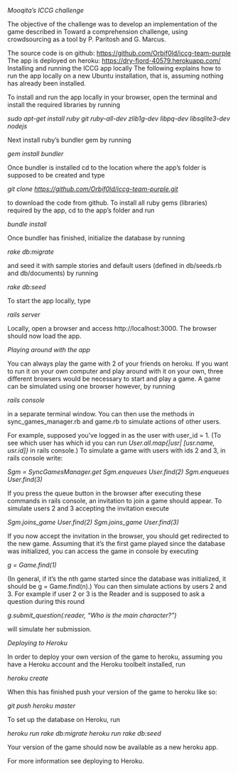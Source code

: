 _Mooqita’s ICCG challenge_

The objective of the challenge was to develop an implementation of the game described in Toward a comprehension challenge, using crowdsourcing as a tool by P. Paritosh and G. Marcus.

The source code is on github: https://github.com/Orbif0ld/iccg-team-purple
The app is deployed on heroku: https://dry-fjord-40579.herokuapp.com/
Installing and running the ICCG app locally
The following explains how to run the app locally on a new Ubuntu installation, that is, assuming nothing has already been installed.

To install and run the app locally in your browser, open the terminal and install the required libraries by running

*sudo apt-get install ruby git ruby-all-dev zlib1g-dev libpq-dev libsqlite3-dev nodejs*

Next install ruby’s bundler gem by running

*gem install bundler*

Once bundler is installed cd to the location where the app’s folder is supposed to be created and type

*git clone https://github.com/Orbif0ld/iccg-team-purple.git*

to download the code from github. To install all ruby gems (libraries) required by the app, cd to the app’s folder and run

*bundle install*

Once bundler has finished, initialize the database by running

*rake db:migrate*

and seed it with sample stories and default users (defined in db/seeds.rb and db/documents) by running

*rake db:seed*

To start the app locally, type

*rails server*

Locally, open a browser and access http://localhost:3000. The browser should now load the app.

_Playing around with the app_

You can always play the game with 2 of your friends on heroku. If you want to run it on your own computer and play around with it on your own, three different browsers would be necessary to start and play a game. A game can be simulated using one browser however, by running

*rails console*

in a separate terminal window. You can then use the methods in sync_games_manager.rb and game.rb to simulate actions of other users.

For example, supposed you’ve logged in as the user with user_id = 1. (To see which user has which id you can run *User.all.map{|usr| [usr.name, usr.id]}* in rails console.) To simulate a game with users with ids 2 and 3, in rails console write:

*Sgm = SyncGamesManager.get
Sgm.enqueues User.find(2)
Sgm.enqueues User.find(3)*

If you press the queue button in the browser after executing these commands in rails console, an invitation to join a game should appear. To simulate users 2 and 3 accepting the invitation execute

*Sgm.joins_game User.find(2)
Sgm.joins_game User.find(3)*

If you now accept the invitation in the browser, you should get redirected to the new game. Assuming that it’s the first game played since the database was initialized, you can access the game in console by executing

*g = Game.find(1)*

(In general, if it’s the nth game started since the database was initialized, it should be g = Game.find(n).) You can then simulate actions by users 2 and 3. For example if user 2 or 3 is the Reader and is supposed to ask a question during this round

*g.submit_question(:reader, “Who is the main character?”)*

will simulate her submission.

_Deploying to Heroku_

In order to deploy your own version of the game to heroku, assuming you have a Heroku account and the Heroku toolbelt installed, run

*heroku create*

When this has finished push your version of the game to heroku like so:

*git push heroku master*

To set up the database on Heroku, run

*heroku run rake db:migrate
heroku run rake db:seed*

Your version of the game should now be available as a new heroku app.

For more information see deploying to Heroku.
